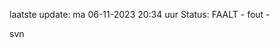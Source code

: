 laatste update: 
ma 06-11-2023 20:34   uur 
Status: FAALT - fout - 
<div class="service R">svn</div>